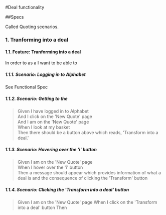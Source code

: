 #Deal functionality      

##Specs     

Called Quoting scenarios. 

### 1. Tranforming into a deal     

#### 1.1. Feature: Tranforming into a deal      
In order to
as a 
I want to be able to      

##### 1.1.1. Scenario: Logging in to Alphabet             
See Functional Spec            

##### 1.1.2. Scenario: Getting to the      
> Given I have logged in to Alphabet         
> And I click on the 'New Quote' page     
> And I am on the 'New Quote' page      
> When I look at my basket          
> Then there should be a button above which reads, 'Transform into a deal.'        

##### 1.1.3. Scenario: Hovering over the 'i' button         
> Given I am on the 'New Quote' page      
> When I hover over the 'i' button      
> Then a message should appear which provides information of what a deal is and the consequence of clicking the 'Transform' button        

##### 1.1.4. Scenario: Clicking the 'Transform into a deal' button         
> Given I am on the 'New Quote' page
> When I click on the 'Transform into a deal' button
> Then 

